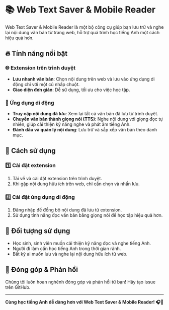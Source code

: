 # 📚 Web Text Saver & Mobile Reader

Web Text Saver & Mobile Reader là một bộ công cụ giúp bạn lưu trữ và nghe lại nội dung văn bản từ trang web, hỗ trợ quá trình học tiếng Anh một cách hiệu quả hơn.

## 🔥 Tính năng nổi bật

### 🌐 Extension trên trình duyệt
- **Lưu nhanh văn bản**: Chọn nội dung trên web và lưu vào ứng dụng di động chỉ với một cú nhấp chuột.
- **Giao diện đơn giản**: Dễ sử dụng, tối ưu cho việc học tập.

### 📱 Ứng dụng di động
- **Truy cập nội dung đã lưu**: Xem lại tất cả văn bản đã lưu từ trình duyệt.
- **Chuyển văn bản thành giọng nói (TTS)**: Nghe nội dung với giọng đọc tự nhiên, giúp cải thiện kỹ năng nghe và phát âm tiếng Anh.
- **Đánh dấu và quản lý nội dung**: Lưu trữ và sắp xếp văn bản theo danh mục.

## 🚀 Cách sử dụng

### 1️⃣ Cài đặt extension
1. Tải về và cài đặt extension trên trình duyệt.
2. Khi gặp nội dung hữu ích trên web, chỉ cần chọn và nhấn lưu.

### 2️⃣ Cài đặt ứng dụng di động
1. Đăng nhập để đồng bộ nội dung đã lưu từ extension.
3. Sử dụng tính năng đọc văn bản bằng giọng nói để học tập hiệu quả hơn.


## 🎯 Đối tượng sử dụng
- Học sinh, sinh viên muốn cải thiện kỹ năng đọc và nghe tiếng Anh.
- Người đi làm cần học tiếng Anh trong thời gian rảnh.
- Bất kỳ ai muốn lưu và nghe lại nội dung hữu ích từ web.

## 🤝 Đóng góp & Phản hồi
Chúng tôi luôn hoan nghênh đóng góp và phản hồi từ bạn! Hãy tạo issue trên GitHub.

---

**Cùng học tiếng Anh dễ dàng hơn với Web Text Saver & Mobile Reader! 🎧📖**
